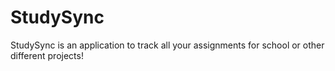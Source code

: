 # StudySync
StudySync is an application to track all your assignments for school or other different projects!
